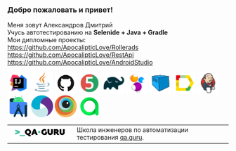 ### Добро пожаловать и привет!
Меня зовут Александров Дмитрий </br>
Учусь автотестированию на
<b>Selenide + Java + Gradle</b> </br>
Мои дипломные проекты: </br>
https://github.com/ApocalipticLove/Rollerads </br>
https://github.com/ApocalipticLove/RestApi </br>
https://github.com/ApocalipticLove/AndroidStudio </br>

<a href="https://www.jetbrains.com/idea/"><img alt="IDEA" height="50" src="icons/Intelij_IDEA.png" width="50"/></a>
<a href="https://www.java.com/"><img alt="Java" height="50" src="icons/Java.png" width="50"/></a>
<a href="https://github.com/"><img alt="Github" height="50" src="icons/GitHub-Mark.png" width="50"/></a>
<a href="https://junit.org/junit5/"><img alt="JUnit 5" height="50" src="icons/JUnit5.png" width="50"/></a>
<a href="https://gradle.org/"><img alt="Gradle" height="50" src="icons/Gradle.png" width="50"/></a>
<a href="https://selenide.org/"><img alt="Selenide" height="50" src="icons/Selenide.png" width="50"/></a>
<a href="https://aerokube.com/selenoid/"><img alt="Selenoid" height="50" src="icons/Selenoid.png" width="50"/></a>
<a href="https://github.com/allure-framework/allure2"><img alt="Allure" height="50" src="icons/Allure_Report.png" width="50"/></a>
<a href="https://www.jenkins.io/"><img alt="Jenkins" height="50" src="icons/Jenkins.png" width="50"/></a>
<a href="https://developer.android.com/"><img src="icons/Android-studio.svg" width="50" height="50" alt="Android-studio" title="Android-studio"/></a>
<a href="https://appium.io/"><img src="icons/Appium.svg" width="50" height="50" alt="Appium" title="Appium"/></a>
<a href="https://www.browserstack.com/"><img src="icons/Browserstack.svg" width="50" height="50" alt="Browserstack" title="Browserstack"/></a>
<a href="https://qameta.io/"><img src="icons/Allure_TO.svg" width="50" height="50" alt="Allure_TO" title="Allure_TO"></a>


<table width="100%" border='0'>
   <tr>     
    <tr><td width="30%" valign="bottom"><img src="icons/qa-guru80.png"></td><td valign="middle">Школа инженеров по автоматизации тестирования <a target="_blank" href="https://qa.guru">qa.guru</a>.</td></tr>
   </tr>
  </table>
  </br>